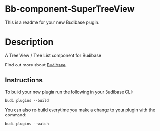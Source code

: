# Bb-component-SuperTreeView

This is a readme for your new Budibase plugin.

# Description

A Tree View / Tree List component for Budibase

Find out more about [Budibase](https://github.com/Budibase/budibase).

## Instructions

To build your new plugin run the following in your Budibase CLI:

```
budi plugins --build
```

You can also re-build everytime you make a change to your plugin with the command:

```
budi plugins --watch
```
